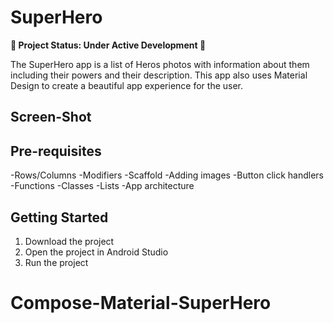 SuperHero
==================================
**🚧 Project Status: Under Active Development 🚧**

The SuperHero app is a list of Heros photos with information about them including their powers
and their description. This app also uses Material Design to create a beautiful app
experience for the user.

Screen-Shot
------------

Pre-requisites
--------------

-Rows/Columns
-Modifiers
-Scaffold
-Adding images
-Button click handlers
-Functions
-Classes
-Lists
-App architecture

Getting Started
---------------

1. Download the project
2. Open the project in Android Studio
3. Run the project
# Compose-Material-SuperHero
